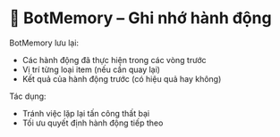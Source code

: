 # 💾 BotMemory – Ghi nhớ hành động

BotMemory lưu lại:
- Các hành động đã thực hiện trong các vòng trước
- Vị trí từng loại item (nếu cần quay lại)
- Kết quả của hành động trước (có hiệu quả hay không)

Tác dụng:
- Tránh việc lặp lại tấn công thất bại
- Tối ưu quyết định hành động tiếp theo
